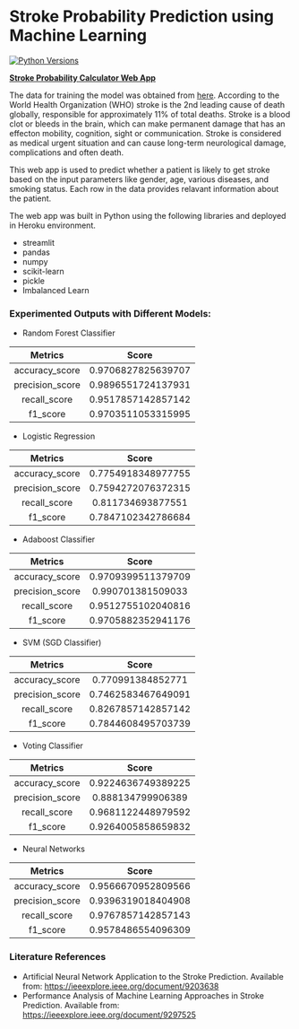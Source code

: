 # Stroke Probability Prediction using Machine Learning

[![Python Versions](https://img.shields.io/pypi/pyversions/yt2mp3.svg)](https://pypi.python.org/pypi/yt2mp3/)

**[Stroke Probability Calculator Web App](https://stroke-probability-calculator.herokuapp.com)**

The data for training the model was obtained from [here](https://www.kaggle.com/fedesoriano/stroke-prediction-dataset?select=healthcare-dataset-stroke-data.csv).
According to the World Health Organization (WHO) stroke is the 2nd leading cause of death globally, responsible for approximately 11% of total deaths. Stroke is a blood clot   or bleeds in the brain, which can make permanent damage that has an effecton mobility, cognition, sight or communication. Stroke is considered as medical  urgent situation   and can cause long-term neurological damage, complications and often death. 

This web app is used to predict whether a patient is likely to get stroke based on the input parameters like gender, age, various diseases, and smoking status. Each row in the data provides relavant information about the patient.

The web app was built in Python using the following libraries and deployed in Heroku environment.
* streamlit
* pandas
* numpy
* scikit-learn
* pickle
* Imbalanced Learn

### Experimented Outputs with Different Models: ###

* Random Forest Classifier

| Metrics  |  Score |
| :------------: | :------------: |
| accuracy_score  |  0.9706827825639707|  
|  precision_score | 0.9896551724137931  |
|  recall_score |  0.9517857142857142 |
|  f1_score |  0.9703511053315995 |

* Logistic Regression

| Metrics  |  Score |
| :------------: | :------------: |
| accuracy_score  |  0.7754918348977755| 
|  precision_score | 0.7594272076372315  |
|  recall_score |  0.811734693877551 |
|  f1_score |  0.7847102342786684 |

* Adaboost Classifier

| Metrics  |  Score |
| :------------: | :------------: |
| accuracy_score  |  0.9709399511379709| 
|  precision_score | 0.990701381509033  |
|  recall_score |  0.9512755102040816 |
|  f1_score |  0.9705882352941176 |

* SVM (SGD Classifier)

| Metrics  |  Score | 
| :------------: | :------------: |
| accuracy_score  |  0.770991384852771|
|  precision_score | 0.7462583467649091  |
|  recall_score |  0.8267857142857142 |
|  f1_score |  0.7844608495703739 |

* Voting Classifier

| Metrics  |  Score | 
| :------------: | :------------: |
| accuracy_score  |  0.9224636749389225|
|  precision_score | 0.888134799906389  |
|  recall_score |  0.9681122448979592 |
|  f1_score |  0.9264005858659832 |

* Neural Networks

| Metrics  |  Score | 
| :------------: | :------------: |
| accuracy_score  |  0.9566670952809566|
|  precision_score | 0.9396319018404908  |
|  recall_score |  0.9767857142857143 |
|  f1_score |  0.9578486554096309 |

### Literature References ###
* Artificial Neural Network Application to the Stroke Prediction. Available from: https://ieeexplore.ieee.org/document/9203638
* Performance Analysis of Machine Learning Approaches in Stroke Prediction. Available from: https://ieeexplore.ieee.org/document/9297525



